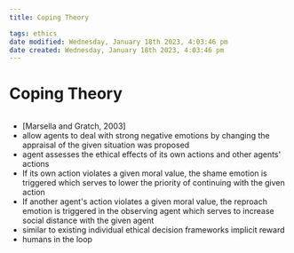 ```yaml
---
title: Coping Theory

tags: ethics 
date modified: Wednesday, January 18th 2023, 4:03:46 pm
date created: Wednesday, January 18th 2023, 4:03:46 pm
---
```


# Coping Theory
```toc
```

- [Marsella and Gratch, 2003]
- allow agents to deal with strong negative emotions by changing the appraisal of the given situation was proposed
- agent assesses the ethical effects of its own actions and other agents' actions
- If its own action violates a given moral value, the shame emotion is triggered which serves to lower the priority of continuing with the given action
- If another agent's action violates a given moral value, the reproach emotion is triggered in the observing agent which serves to increase social distance with the given agent
- similar to existing individual ethical decision frameworks implicit reward
- humans in the loop



